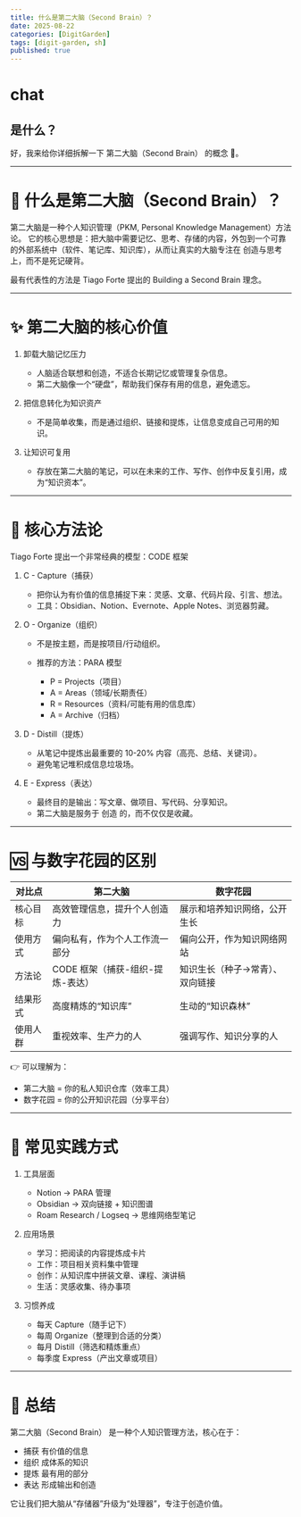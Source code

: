 ```yaml
---
title: 什么是第二大脑（Second Brain）？
date: 2025-08-22
categories: [DigitGarden]
tags: [digit-garden, sh]
published: true
---
```



# chat

## 是什么？


好，我来给你详细拆解一下 第二大脑（Second Brain） 的概念 🌌。

---

# 🧠 什么是第二大脑（Second Brain）？

第二大脑是一种个人知识管理（PKM, Personal Knowledge Management）方法论。
它的核心思想是：把大脑中需要记忆、思考、存储的内容，外包到一个可靠的外部系统中（软件、笔记库、知识库），从而让真实的大脑专注在 创造与思考 上，而不是死记硬背。

最有代表性的方法是 Tiago Forte 提出的 Building a Second Brain 理念。

---

# ✨ 第二大脑的核心价值

1. 卸载大脑记忆压力

   * 人脑适合联想和创造，不适合长期记忆或管理复杂信息。
   * 第二大脑像一个“硬盘”，帮助我们保存有用的信息，避免遗忘。

2. 把信息转化为知识资产

   * 不是简单收集，而是通过组织、链接和提炼，让信息变成自己可用的知识。

3. 让知识可复用

   * 存放在第二大脑的笔记，可以在未来的工作、写作、创作中反复引用，成为“知识资本”。

---

# 🔑 核心方法论

Tiago Forte 提出一个非常经典的模型：CODE 框架

1. C - Capture（捕获）

   * 把你认为有价值的信息捕捉下来：灵感、文章、代码片段、引言、想法。
   * 工具：Obsidian、Notion、Evernote、Apple Notes、浏览器剪藏。

2. O - Organize（组织）

   * 不是按主题，而是按项目/行动组织。
   * 推荐的方法：PARA 模型

     * P = Projects（项目）
     * A = Areas（领域/长期责任）
     * R = Resources（资料/可能有用的信息库）
     * A = Archive（归档）

3. D - Distill（提炼）

   * 从笔记中提炼出最重要的 10-20% 内容（高亮、总结、关键词）。
   * 避免笔记堆积成信息垃圾场。

4. E - Express（表达）

   * 最终目的是输出：写文章、做项目、写代码、分享知识。
   * 第二大脑是服务于 创造 的，而不仅仅是收藏。

---

# 🆚 与数字花园的区别

| 对比点  | 第二大脑                 | 数字花园             |
| ---- | -------------------- | ---------------- |
| 核心目标 | 高效管理信息，提升个人创造力       | 展示和培养知识网络，公开生长   |
| 使用方式 | 偏向私有，作为个人工作流一部分      | 偏向公开，作为知识网络网站    |
| 方法论  | CODE 框架（捕获-组织-提炼-表达） | 知识生长（种子→常青）、双向链接 |
| 结果形式 | 高度精炼的“知识库”           | 生动的“知识森林”        |
| 使用人群 | 重视效率、生产力的人           | 强调写作、知识分享的人      |

👉 可以理解为：

* 第二大脑 = 你的私人知识仓库（效率工具）
* 数字花园 = 你的公开知识花园（分享平台）

---

# 🔧 常见实践方式

1. 工具层面

   * Notion → PARA 管理
   * Obsidian → 双向链接 + 知识图谱
   * Roam Research / Logseq → 思维网络型笔记

2. 应用场景

   * 学习：把阅读的内容提炼成卡片
   * 工作：项目相关资料集中管理
   * 创作：从知识库中拼装文章、课程、演讲稿
   * 生活：灵感收集、待办事项

3. 习惯养成

   * 每天 Capture（随手记下）
   * 每周 Organize（整理到合适的分类）
   * 每月 Distill（筛选和精炼重点）
   * 每季度 Express（产出文章或项目）

---

# 🌳 总结

第二大脑（Second Brain） 是一种个人知识管理方法，核心在于：

* 捕获 有价值的信息
* 组织 成体系的知识
* 提炼 最有用的部分
* 表达 形成输出和创造

它让我们把大脑从“存储器”升级为“处理器”，专注于创造价值。
